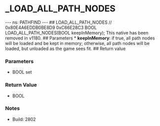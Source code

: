 # _LOAD_ALL_PATH_NODES

--- ns: PATHFIND --- ## LOAD_ALL_PATH_NODES  // 0x80E4A6EDDB0BE8D9 0xC66E28C3 BOOL LOAD_ALL_PATH_NODES(BOOL keepInMemory);  This native has been removed in v1180.  ## Parameters * **keepInMemory**: if true, all path nodes will be loaded and be kept in memory; otherwise, all path nodes will be loaded, but unloaded as the game sees fit.  ## Return value

### Parameters
* BOOL set

### Return Value
* BOOL

### Notes
* Build: 2802

